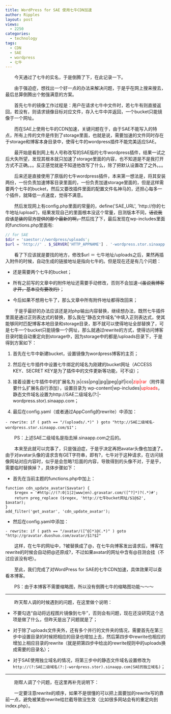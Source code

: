 ```yaml
---
title: WordPress for SAE 使用七牛CDN加速
author: Ripples
layout: post
views:
  - 2250
categories:
  - technology
tags:
  - CDN
  - SAE
  - wordpress
  - 七牛
---
```

<p style="text-indent: 2em;">
  今天通过了七牛的实名，于是倒腾了下，在此记录一下。
</p>

<p style="text-indent: 2em;">
  由于强迫症，想找出一个好一点的办法来解决问题，于是乎在网上搜来搜去，最后总算倒腾出个勉强满意的方案。
</p>

<p style="text-indent: 2em;">
  首先七牛的镜像工作过程是：用户在请求七牛中文件时，若七牛有则直接返回，若没有，则请求镜像目标对应文件，存入七牛中并返回，一个bucket只能镜像于一个网址。
</p>

<p style="text-indent: 2em;">
  而在SAE上使用七牛的CDN加速，关键问题在于，由于SAE不能写入的特点，所有上传的文件是传到了storage里面，也就是说，需要加速的文件同时存在于storage和博客本身目录中，使得七牛的wordpress插件不能完美适应SAE。
</p>

<!--more-->

<p style="text-indent: 2em;">
  最开始是看到网上有人号称改写的SAE版的七牛wordpress插件，结果一试之后大失所望，发现其根本就只加速了storage里面的内容，也不知道是不是我打开方式不正确。。。反正感觉就是不知道他改写了什么，除了把默认设置改了之外。。。
</p>

<p style="text-indent: 2em;">
  后来还是直接使用了原版的七牛wordpress插件，本来第一想法是，将其安装两份，一份负责加速博客目录里面的，一份负责加速storage里面的，但是这样需要两个七牛的bucket，然后又要改插件里面的配置文件名神马的，还担心每多一个插件，就降低一点速度，觉得不满意。
</p>

<p style="text-indent: 2em;">
  然后发现网上有config.php里面的常量的，define('SAE_URL', 'http://你的七牛地址/upload')，结果发现自己的里面根本没这个常量，目测版本不同，<span style="text-decoration: line-through;">话说我应该是装的官方提供的那个最新的啊，</span><span style="text-decoration: none;">然后找了下，最后发现在wp-includes里面的functions.php里面有:</span>
</p>

```php
// for SAE
$dir = 'saestor://wordpress/uploads';
$url = 'http://' . $_SERVER['HTTP_APPNAME'] . '-wordpress.stor.sinaapp.com/uploads';
```

<p style="text-indent: 2em;">
  <span style="text-decoration: none;"></span>看了下应该就是要找的地方，修改$url ＝ 七牛地址/uploads之后，果然再插入附件的时候，自动生成的链接地址是指向七牛的。但是现在还是有几个问题：
</p>

* 还是需要两个七牛的bucket；

* 所有之前写的文章中的附件地址还需要手动修改，否则不会加速<span style="text-decoration: line-through;">（虽说我博客才开，基本没有要改的）</span>；

* 今后如果不想用七牛了，那么文章中所有附件地址都得改回来；

<p style="text-indent: 2em;">
  于是乎最好的办法应该还是对php输出内容替换，继续想办法，既然七牛插件里面是通过正则表达式的替换，那么我在“静态文件域名”中填入正则表达式，使其能够同时匹配博客本地目录和storage目录，那不就可以使得地址全部替换了，可是七牛一个bucket只能镜像一个网址，那么就通过rewrite的方式，使得访问博客目录时能自动重定向到storage中，因为storage中的都是/uploads目录下，于是得到方案如下：
</p>

1. 首先在七牛中新建bucket，设置镜像为wordpress博客的主页；

1. 然后在七牛插件中设置七牛绑定的域名为刚建的bucket网址（ACCESS KEY、SECRET KEY是为了插件中的文件更新等功能，可不设）；

1. 接着设置七牛插件中的扩展名为 js|css|png|jpg|jpeg|gif|ico|<span style="color: rgb(255, 0, 0);">zip|rar</span>（附件需要什么扩展名自行添加），设置目录为 wp-content|wp-includes|<span style="color: rgb(255, 0, 0);">uploads</span>，静态文件域名设置为http://SAE二级域名(?:|-wordpress.stor).sinaapp.com；

1. 最后在config.yaml（或者通过AppConfig的rewrite）中添加：

```
- rewrite: if ( path == "/(uploads/.*)" ) goto "http://SAE二级域名-wordpress.stor.sinaapp.com/$1"；
```

<p style="text-indent: 2em;">
  <span style="text-indent: 2em;">PS：上述SAE二级域名是指去掉.sinaapp.com之后的。</span>
</p>

<p style="text-indent: 2em;">
  <span style="text-indent: 2em;">本来至此就可以完事了，只是强迫症，于是乎决定再把avatar头像也加速了。由于对avatar头像的请求含有GET字符串，即有?，七牛对于这种请求，在访问镜像网站对应内容时，似乎是会忽略?后面的内容，导致得到的头像不对，于是乎，需要临时替换掉？，具体步骤如下：</span>
</p>

* 首先在当前主题的functions.php中加上：

```
function cdn_update_avatar($avatar) {
    $regex = '#http://(?:0|1|2|www|en).gravatar.com/([^?]*)?(.*)#';
    return preg_replace ($regex, 'http://七牛bucket网址/$1@$2', $avatar);
}
add_filter('get_avatar', 'cdn_update_avatar');
```

* 然后在config.yaml中添加：

```
- rewrite: if ( path == "/avatar/([^@]*)@(.*)" ) goto "http://gravatar.duoshuo.com/avatar/$1?$2"
```

<p style="text-indent: 2em;">
  <span style="text-indent: 2em;">这样，在七牛的网址中，?被替换成了@，在七牛向博客发出请求后，博客在rewrite的时候会自动把@还原成?，不过如果avatar的网址中含有@目测会挂（不过应该没有吧）。</span>
</p>

<p style="text-indent: 2em;">
  <span style="text-indent: 2em;">至此，我们完成了对WordPress for SAE的七牛CDN加速，具体效果可以查看本博客。</span>
</p>

<p style="text-indent: 2em;">
  PS：由于本博客不需要缩略图，所以没有倒腾七牛的缩略图功能～～～
</p>

---

<p style="text-indent: 2em;">
  昨天帮人调的时候遇到的问题，在这里做个说明：
</p>

* 不要勾选“自动将远程图片镜像到七牛”，否则会有问题，现在还没研究这个选项是做了什么，但昨天是出了问题就是了；

* 对于除了uploads文件夹外，还有多个并行的文件夹的情况，需要首先在第三步中设置目录的时候把相应的目录也增加上去，然后第四步中rewrite也相应的增加上相应目录的rewrite（就是把第四步中给出的rewrite规则中的uploads换成需要的目录名）；

* 对于SAE使用独立域名的情况，将第三步中的静态文件域名设置修改为 `http://(?:SAE二级域名(?:|-wordpress.stor).sinaapp.com|SAE的独立域名)`；

---

<p style="text-indent: 2em;">
  刚帮人调了个问题，在这里再补充说明下：
</p>

<p style="text-indent: 2em;">
  一定要注意rewrite的顺序，如果不是很懂的可以把上面要加的rewrite写的靠前一点，避免被某些rewrite给拦截导致没生效（比如很多网站会有的重定向到index.php）。
</p>

